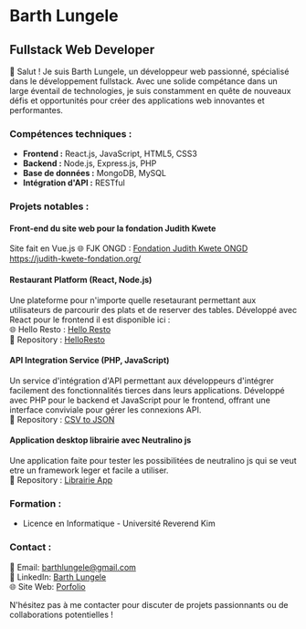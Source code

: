 # Barth Lungele

## Fullstack Web Developer

👋 Salut ! Je suis Barth Lungele, un développeur web passionné, spécialisé dans le développement fullstack. Avec une solide compétance dans un large éventail de technologies, je suis constamment en quête de nouveaux défis et opportunités pour créer des applications web innovantes et performantes.

### Compétences techniques :

- **Frontend :** React.js, JavaScript, HTML5, CSS3
- **Backend :** Node.js, Express.js, PHP
- **Base de données :** MongoDB, MySQL
- **Intégration d'API :** RESTful

### Projets notables :

#### Front-end du site web pour la fondation Judith Kwete
Site fait en Vue.js
🌐 FJK ONGD : [Fondation Judith Kwete ONGD](https://judith-kwete-fondation.org/)  
https://judith-kwete-fondation.org/

#### Restaurant Platform (React, Node.js)

Une plateforme pour n'importe quelle resetaurant permettant aux utilisateurs de parcourir des plats et de reserver des tables. Développé avec React pour le frontend
il est disponible ici :  
🌐 Hello Resto : [Hello Resto](https://helloresto.netlify.app)  
📘 Repository : [HelloResto](https://github.com/AxeBart/helloresto)  

#### API Integration Service (PHP, JavaScript)

Un service d'intégration d'API permettant aux développeurs d'intégrer facilement des fonctionnalités tierces dans leurs applications. Développé avec PHP pour le backend et JavaScript pour le frontend, offrant une interface conviviale pour gérer les connexions API.  
📘 Repository : [CSV to JSON](https://github.com/AxeBart/php_csv_gest)

#### Application desktop librairie avec Neutralino js

 Une application faite pour tester les possibilitées de neutralino js qui se veut etre un framework leger et facile a utiliser.  
📘 Repository : [Librairie App](https://github.com/AxeBart/librairie_app/tree/main/librairie)  

### Formation :

- Licence en Informatique - Université Reverend Kim

### Contact :

📧 Email: barthlungele@gmail.com  
💼 LinkedIn: [Barth Lungele](https://www.linkedin.com/in/barth-lungele-b16546228/)  
🌐 Site Web: [Porfolio](https://barthlungele.glitch.me/)  

N'hésitez pas à me contacter pour discuter de projets passionnants ou de collaborations potentielles !

<!---
AxeBart/AxeBart is a ✨ special ✨ repository because its `README.md` (this file) appears on your GitHub profile.
You can click the Preview link to take a look at your changes.
--->
